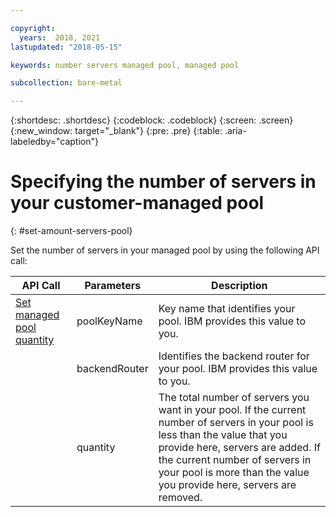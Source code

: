 ```yaml
---

copyright:
  years:  2018, 2021
lastupdated: "2018-05-15"

keywords: number servers managed pool, managed pool

subcollection: bare-metal

---
```


{:shortdesc: .shortdesc}
{:codeblock: .codeblock}
{:screen: .screen}
{:new_window: target="_blank"}
{:pre: .pre}
{:table: .aria-labeledby="caption"}

# Specifying the number of servers in your customer-managed pool
{: #set-amount-servers-pool}

Set the number of servers in your managed pool by using the following API call:

|API Call|Parameters|Description|
|---|---|---|
| [Set managed pool quantity](https://softlayer.github.io/reference/services/SoftLayer_Account/setManagedPoolQuantity) | poolKeyName | Key name that identifies your pool. IBM provides this value to you. |
|  | backendRouter | Identifies the backend router for your pool. IBM provides this value to you.|
|  | quantity | The total number of servers you want in your pool. If the current number of servers in your pool is less than the value that you provide here, servers are added. If the current number of servers in your pool is more than the value you provide here, servers are removed.|
